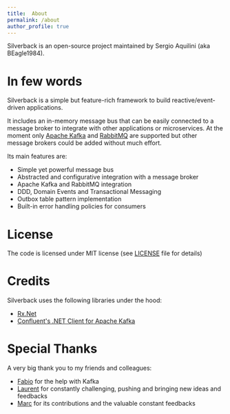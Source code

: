 ```yaml
---
title:  About
permalink: /about
author_profile: true
---
```


Silverback is an open-source project maintained by Sergio Aquilini (aka BEagle1984).

# In few words

Silverback is a simple but feature-rich framework to build reactive/event-driven applications.

It includes an in-memory message bus that can be easily connected to a message broker to integrate with other applications or microservices. At the moment only [Apache Kafka](https://kafka.apache.org/) and [RabbitMQ](https://www.rabbitmq.com/) are supported but other message brokers could be added without much effort.

Its main features are:
* Simple yet powerful message bus
* Abstracted and configurative integration with a message broker
* Apache Kafka and RabbitMQ integration
* DDD, Domain Events and Transactional Messaging
* Outbox table pattern implementation
* Built-in error handling policies for consumers

# License

The code is licensed under MIT license (see [LICENSE](https://github.com/BEagle1984/silverback/blob/master/LICENSE) file for details)

# Credits

Silverback uses the following libraries under the hood:
* [Rx.Net](https://github.com/dotnet/reactive)
* [Confluent's .NET Client for Apache Kafka](https://github.com/confluentinc/confluent-kafka-dotnet)

# Special Thanks

A very big thank you to my friends and colleagues:
* [Fabio](https://github.com/ppx80) for the help with Kafka
* [Laurent](https://github.com/lbovet) for constantly challenging, pushing and bringing new ideas and feedbacks
* [Marc](https://github.com/msallin) for its contributions and the valuable constant feedbacks